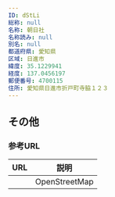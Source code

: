 ```yaml
---
ID: dStLi
総称: null
名称: 朝日社
名称読み: null
別名: null
都道府県: 愛知県
区域: 日進市
緯度: 35.1229941
経度: 137.0456197
郵便番号: 4700115
住所: 愛知県日進市折戸町寺脇１２３
---
```


## その他

### 参考URL

| URL | 説明          |
| --- | ------------- |
|     | OpenStreetMap |
